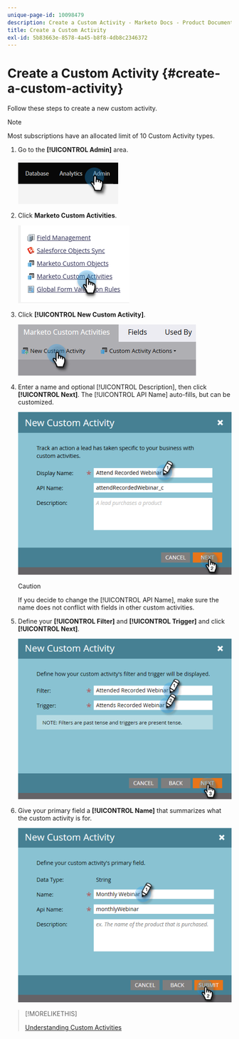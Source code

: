 ```yaml
---
unique-page-id: 10098479
description: Create a Custom Activity - Marketo Docs - Product Documentation
title: Create a Custom Activity
exl-id: 5b83663e-8578-4a45-b8f8-4db8c2346372
---
```

# Create a Custom Activity {#create-a-custom-activity}

Follow these steps to create a new custom activity.

>[!NOTE]
>
>Most subscriptions have an allocated limit of 10 Custom Activity types.

1. Go to the **[!UICONTROL Admin]** area.

   ![](assets/create-a-custom-activity-1.png)

1. Click **Marketo Custom Activities**.

   ![](assets/create-a-custom-activity-2.png)

1. Click **[!UICONTROL New Custom Activity]**.

   ![](assets/create-a-custom-activity-3.png)

1. Enter a name and optional [!UICONTROL Description], then click **[!UICONTROL Next]**. The [!UICONTROL API Name] auto-fills, but can be customized.

   ![](assets/create-a-custom-activity-4.png)

   >[!CAUTION]
   >
   >If you decide to change the [!UICONTROL API Name], make sure the name does not conflict with fields in other custom activities.

1. Define your **[!UICONTROL Filter]** and **[!UICONTROL Trigger]** and click **[!UICONTROL Next]**.

   ![](assets/create-a-custom-activity-5.png)

1. Give your primary field a **[!UICONTROL Name]** that summarizes what the custom activity is for.

   ![](assets/create-a-custom-activity-6.png)

>[!MORELIKETHIS]
>
>[Understanding Custom Activities](/help/marketo/product-docs/administration/marketo-custom-activities/understanding-custom-activities.md)
